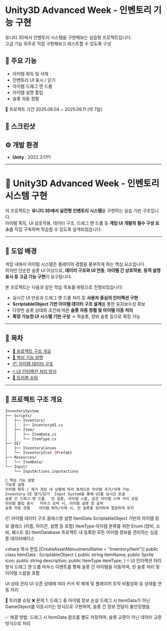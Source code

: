 # Unity3D Advanced Week - 인벤토리 기능 구현

유니티 3D에서 인벤토리 시스템을 구현해보는 실습형 프로젝트입니다.  
고급 기능 위주로 직접 구현해보고 테스트할 수 있도록 구성

## 📌 주요 기능

- 아이템 획득 및 삭제
- 인벤토리 UI 표시 / 닫기
- 아이템 드래그 앤 드롭
- 아이템 설명 툴팁
- 슬롯 자동 정렬

📆 프로젝트 기간
2025.06.04 ~ 2025.06.11 (약 7일)


## 📸 스크린샷


## ⚙️ 개발 환경

- **Unity** : 2022.3.17f1

---


# 🎒 Unity3D Advanced Week - 인벤토리 시스템 구현

이 프로젝트는 **유니티 3D에서 실전형 인벤토리 시스템**을 구현하는 실습 기반 구조입니다.  
아이템 획득, UI 상호작용, 데이터 구조, 드래그 앤 드롭 등 **게임 UI 개발의 필수 구성 요소**를 직접 구축하며 학습할 수 있도록 설계되었습니다.

---

## 📖 도입 배경

게임 내에서 아이템 시스템은 플레이어 경험을 풍부하게 하는 핵심 요소입니다.  
하지만 단순한 슬롯 UI 이상으로, **데이터 구조와 UI 연동**, **아이템 간 상호작용**, **동적 설명 표시 등 고급 기능 구현**이 요구됩니다.

본 프로젝트는 다음과 같은 학습 목표를 바탕으로 진행되었습니다:

- 실시간 UI 반응과 드래그 앤 드롭 처리 등 **사용자 중심의 인터랙션 구현**
- **ScriptableObject 기반 아이템 데이터 구조 설계**를 통한 유지보수성 확보
- 다양한 슬롯 상태와 조건에 따른 **슬롯 자동 정렬 및 아이템 이동 처리**
- **확장 가능한 UI 시스템 기반 구성** → 퀵슬롯, 장비 슬롯 등으로 확장 가능

---

## 📌 목차

- [📁 프로젝트 구조 개요](#-프로젝트-구조-개요)
- [🧠 핵심 기능 설명](#-핵심-기능-설명)
- [📦 아이템 데이터 구조](#-아이템-데이터-구조)
- [🖱 UI 인터랙션 처리 방식](#-ui-인터랙션-처리-방식)
- [🧩 트러블 슈팅](#-트러블-슈팅)

---

## 📁 프로젝트 구조 개요

```bash
InventorySystem
├── Scripts/
│   ├── Inventory/
│   │   ├── InventoryUI.cs
│   ├── Item/
│   │   ├── ItemData.cs
│   │   └── ItemType.cs
├── UI/
│   ├── InventoryCanvas
│   └── InventorySlot (Prefab)
├── Resources/
│   └── ItemData/
└── Input/
    └── InputActions.inputactions
```

```bash
🧠 핵심 기능 설명
기능명	설명
아이템 획득 / 제거	게임 내 상황에 따라 동적으로 아이템 추가/삭제 가능
Inventory UI 열기/닫기	Input System을 통해 UI를 실시간 토글
슬롯 간 드래그 앤 드롭	빈 슬롯, 아이템 스왑, 같은 아이템 스택 처리 포함
아이템 툴팁 표시	마우스 오버 시, 아이템 설명 창 출력
슬롯 자동 정렬	아이템 획득/삭제 시, 빈 슬롯을 정리하여 깔끔하게 유지
```

📦 아이템 데이터 구조
클래스명	설명
ItemData	ScriptableObject 기반의 아이템 정보 클래스 (이름, 아이콘, 설명 등 포함)
ItemType	아이템 분류를 위한 Enum (장비, 소비, 퀘스트 등)
ItemDatabase	프로젝트 내 등록된 모든 아이템 정보를 관리하는 싱글톤 데이터베이스

csharp
복사
편집
[CreateAssetMenu(menuName = "Inventory/Item")]
public class ItemData : ScriptableObject {
    public string itemName;
    public Sprite icon;
    public string description;
    public ItemType itemType;
}
🖱 UI 인터랙션 처리 방식
드래그 앤 드롭
마우스 이벤트를 통해 슬롯 간 아이템을 이동하며, 빈 슬롯 처리 및 아이템 스왑을 포함

UI 상태 관리
UI 오픈 상태에 따라 커서 락 해제 및 플레이어 조작 비활성화 등 상태를 연동 처리

🧩 트러블 슈팅
❌ 문제 1: 드래그 중 아이템 정보 손실
드래그 시 ItemData가 아닌 GameObject를 이동시키는 방식으로 구현하여, 슬롯 간 정보 전달이 불안정했음

✅ 해결 방법:
드래그 시 ItemData 참조를 별도 저장하여, 슬롯 교환이 아닌 데이터 교환 방식으로 처리
